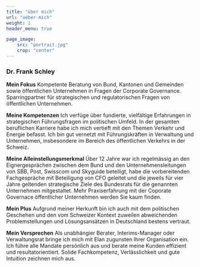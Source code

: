 ```yaml
---
title: "über mich"
url: "ueber-mich"
weight: 1
header_menu: true

page_image:
    src: "portrait.jpg"
    crop: "center"
---
```

### Dr. Frank Schley
**Mein Fokus**
Kompetente Beratung von Bund, Kantonen und Gemeinden sowie öffentlichen Unternehmen in Fragen der Corporate Governance. Sparringpartner für strategischen und regulatorischen Fragen von öffentlichen Unternehmen. 

**Meine Kompetenzen**
Ich verfüge über fundierte, vielfältige Erfahrungen in strategischen Führungsfragen im politischen Umfeld. In der gesamten beruflichen Karriere habe ich mich vertieft mit den Themen Verkehr und Energie befasst. Ich bin gut vernetzt mit Führungskräften in Verwaltung und Unternehmen, insbesondere im Bereich des öffentlichen Verkehrs in der Schweiz. 

**Meine Alleinstellungsmerkmal**
Über 12 Jahre war ich regelmässig an den Eignergesprächen zwischen dem Bund und den Unternehmensleitungen von SBB, Post, Swisscom und Skyguide beteiligt, habe die vorbereitenden Fachgespräche mit Beteiligung von CFO geleitet und die jeweils für vier Jahre geltenden strategische Ziele des Bundesrats für die genannten Unternehmen mitgestaltet. Mehr Praxiserfahrung mit der Coporate Governace öffentlicher Unternehmen werden Sie kaum finden.

**Mein Plus**
Aufgrund meiner Herkunft bin ich auch mit dem politischen Geschehen und den vom Schweizer Kontext zuweilen abweichenden Problemstellungen und Lösungsansätzen in Deutschland bestens vertraut. 

**Mein Versprechen**
Als unabhängier Berater, Interims-Manager oder Verwaltungsrat bringe ich mich mit Elan zugunsten Ihrer Organisation ein. Ich führe alle Mandate persönlich aus und berate meine Kunden effizient und resultatorientiert. Solide Fachkompetenz, Verlässlichkeit und gute Intuition zeichnen mich aus.

